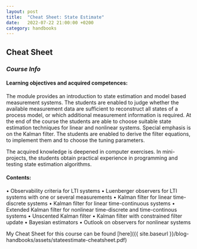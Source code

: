 ```yaml
---
layout: post
title:  "Cheat Sheet: State Estimate"
date:   2022-07-22 21:00:00 +0200
category: handbooks
---
```

## Cheat Sheet

### *Course Info*
#### Learning objectives and acquired competences:
The module provides an introduction to state estimation and model based measurement systems. The students are enabled to judge whether the available measurement data are sufficient to reconstruct all states of a process model, or which additional measurement information is required. At the end of the course the students are able to choose suitable state estimation techniques for linear and nonlinear systems. Special emphasis is on the Kalman filter. The students are enabled to derive the filter equations, to implement them and to choose the tuning parameters.

The acquired knowledge is deepened in computer exercises. In mini-projects, the
students obtain practical experience in programming and testing state estimation
algorithms.

#### Contents:
• Observability criteria for LTI systems
• Luenberger observers for LTI systems with one or several measurements
• Kalman filter for linear time-discrete systems
• Kalman filter for linear time-continuous systems
• Extended Kalman filter for nonlinear time-discrete and time-continous systems
• Unscented Kalman filter
• Kalman filter with constrained filter update
• Bayesian estimators
• Outlook on observers for nonlinear systems

My Cheat Sheet for this course can be found [here]({{ site.baseurl }}/blog-handbooks/assets/stateestimate-cheatsheet.pdf)
